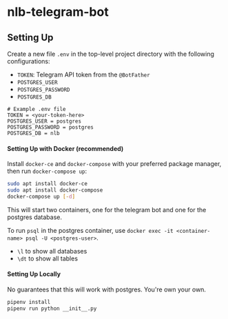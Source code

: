 # nlb-telegram-bot

## Setting Up

Create a new file `.env` in the top-level project directory with the
following configurations:

- `TOKEN`: Telegram API token from the `@BotFather`
- `POSTGRES_USER`
- `POSTGRES_PASSWORD`
- `POSTGRES_DB`

```
# Example .env file
TOKEN = <your-token-here>
POSTGRES_USER = postgres
POSTGRES_PASSWORD = postgres
POSTGRES_DB = nlb
```

#### Setting Up with Docker (recommended)

Install `docker-ce` and `docker-compose` with your preferred package manager,
then run `docker-compose up`:

``` sh
sudo apt install docker-ce
sudo apt install docker-compose
docker-compose up [-d]
```

This will start two containers, one for the telegram bot and one for the postgres database.

To run `psql` in the postgres container, use
`docker exec -it <container-name> psql -U <postgres-user>`.

- `\l` to show all databases
- `\dt` to show all tables

#### Setting Up Locally

No guarantees that this will work with postgres. You're own your own.

``` sh
pipenv install
pipenv run python __init__.py
```

